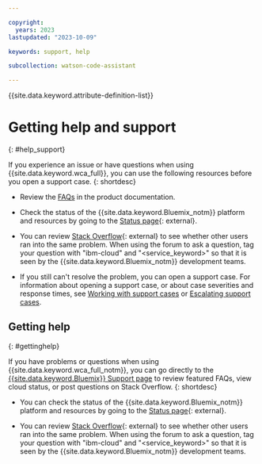 ```yaml
---

copyright:
  years: 2023
lastupdated: "2023-10-09"

keywords: support, help

subcollection: watson-code-assistant

---
```


{{site.data.keyword.attribute-definition-list}}

# Getting help and support
{: #help_support}

If you experience an issue or have questions when using {{site.data.keyword.wca_full}}, you can use the following resources before you open a support case.
{: shortdesc}

* Review the [FAQs](/docs/watsonx-code-assistant?topic=watsonx-code-assistant-my-service-faqs) in the product documentation.

* Check the status of the {{site.data.keyword.Bluemix_notm}} platform and resources by going to the [Status page](https://cloud.ibm.com/status){: external}.

* You can review [Stack Overflow](https://stackoverflow.com/search?q=ibm-cloud){: external} to see whether other users ran into the same problem. When using the forum to ask a question, tag your question with "ibm-cloud" and "<service_keyword>" so that it is seen by the {{site.data.keyword.Bluemix_notm}} development teams.
* If you still can't resolve the problem, you can open a support case. For information about opening a support case, or about case severities and response times, see [Working with support cases](/docs/get-support?topic=get-support-open-case) or [Escalating support cases](/docs/get-support?topic=get-support-escalation).


## Getting help
{: #gettinghelp}

If you have problems or questions when using {{site.data.keyword.wca_full_notm}}, you can go directly to the [{{site.data.keyword.Bluemix}} Support page](https://{DomainName}/unifiedsupport/supportcenter) to review featured FAQs, view cloud status, or post questions on Stack Overflow.
{: shortdesc}

* You can check the status of the {{site.data.keyword.Bluemix_notm}} platform and resources by going to the [Status page](https://cloud.ibm.com/status){: external}.

* You can review [Stack Overflow](https://stackoverflow.com/search?q=ibm-cloud){: external} to see whether other users ran into the same problem. When using the forum to ask a question, tag your question with "ibm-cloud" and "<service_keyword>" so that it is seen by the {{site.data.keyword.Bluemix_notm}} development teams.
